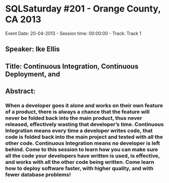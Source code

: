 # SQLSaturday #201 - Orange County, CA 2013
Event Date: 20-04-2013 - Session time: 00:00:00 - Track: Track 1
## Speaker: Ike Ellis
## Title: Continuous Integration, Continuous Deployment, and
## Abstract:
### When a developer goes it alone and works on their own feature of a product, there is always a chance that the feature will never be folded back into the main product, thus never released, effectively wasting that developer’s time.  Continuous Integration means every time a developer writes code, that code is folded back into the main project and tested with all the other code. Continuous Integration means no developer is left behind.  Come to this session to learn how you can make sure all the code your developers have written is used, is effective, and works with all the other code being written. Come learn how to deploy software faster, with higher quality, and with fewer database problems!
